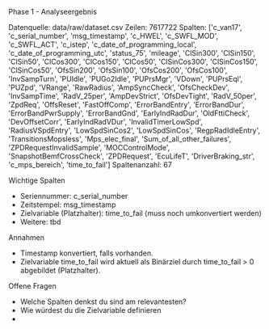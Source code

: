 Phase 1 - Analyseergebnis

Datenquelle: data/raw/dataset.csv
Zeilen: 7617722
Spalten: ['c_van17', 'c_serial_number', 'msg_timestamp', 'c_HWEL', 'c_SWFL_MOD', 'c_SWFL_ACT', 'c_istep', 'c_date_of_programming_local', 'c_date_of_programming_utc', 'status_75', 'mileage', 'ClSin300', 'ClSin150', 'ClSin50', 'ClCos300', 'ClCos150', 'ClCos50', 'ClSinCos300', 'ClSinCos150', 'ClSinCos50', 'OfsSin200', 'OfsSin100', 'OfsCos200', 'OfsCos100', 'InvSampTurn', 'PUIdle', 'PUGo2Idle', 'PUPrsMgr', 'VDown', 'PUPrsEql', 'PUZpd', 'VRange', 'RawRadius', 'AmpSyncCheck', 'OfsCheckDev', 'InvSampTime', 'RadV_25per', 'AmpDevStrict', 'OfsDevTight', 'RadV_50per', 'ZpdReq', 'OffsReset', 'FastOffComp', 'ErrorBandEntry', 'ErrorBandDur', 'ErrorBandPwrSupply', 'ErrorBandGnd', 'EarlyIndRadDur', 'OldFttiCheck', 'DevOffsetCorr', 'EarlyIndRadVDur', 'InvalidTimerLowSpd', 'RadiusVSpdEntry', 'LowSpdSinCos2', 'LowSpdSinCos', 'RegpRadIdleEntry', 'TransitionsMopsless', 'Mps_elec_final', 'Sum_of_all_other_failures', 'ZPDRequestInvalidSample', 'MOCControlMode', 'SnapshotBemfCrossCheck', 'ZPDRequest', 'EcuLifeT', 'DriverBraking_str', 'c_mps_bereich', 'time_to_fail']
Spaltenanzahl: 67

Wichtige Spalten
- Seriennummer: c_serial_number
- Zeitstempel: msg_timestamp
- Zielvariable (Platzhalter): time_to_fail (muss noch umkonvertiert werden)
- Weitere: tbd

Annahmen
- Timestamp konvertiert, falls vorhanden.
- Zielvariable time_to_fail wird aktuell als Binärziel durch time_to_fail > 0 abgebildet (Platzhalter).

Offene Fragen
- Welche Spalten denkst du sind am relevantesten?
- Wie würdest du die Zielvariable definieren
- 
